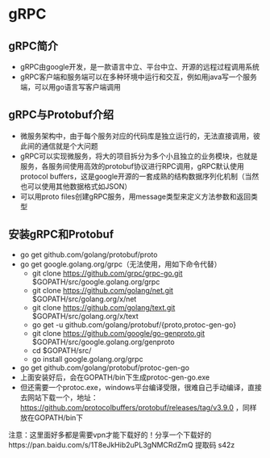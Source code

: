 # gRPC



## gRPC简介

- gRPC由google开发，是一款语言中立、平台中立、开源的远程过程调用系统
- gRPC客户端和服务端可以在多种环境中运行和交互，例如用java写一个服务端，可以用go语言写客户端调用



## gRPC与Protobuf介绍

- 微服务架构中，由于每个服务对应的代码库是独立运行的，无法直接调用，彼此间的通信就是个大问题
- gRPC可以实现微服务，将大的项目拆分为多个小且独立的业务模块，也就是服务，各服务间使用高效的protobuf协议进行RPC调用，gRPC默认使用protocol buffers，这是google开源的一套成熟的结构数据序列化机制（当然也可以使用其他数据格式如JSON）
- 可以用proto files创建gRPC服务，用message类型来定义方法参数和返回类型





## 安装gRPC和Protobuf

- go get github.com/golang/protobuf/proto
- go get google.golang.org/grpc（无法使用，用如下命令代替）
  - git clone https://github.com/grpc/grpc-go.git $GOPATH/src/google.golang.org/grpc
  - git clone https://github.com/golang/net.git $GOPATH/src/golang.org/x/net
  - git clone https://github.com/golang/text.git $GOPATH/src/golang.org/x/text
  - go get -u github.com/golang/protobuf/{proto,protoc-gen-go}
  - git clone https://github.com/google/go-genproto.git $GOPATH/src/google.golang.org/genproto
  - cd $GOPATH/src/
  - go install google.golang.org/grpc
- go get github.com/golang/protobuf/protoc-gen-go
- 上面安装好后，会在GOPATH/bin下生成protoc-gen-go.exe
- 但还需要一个protoc.exe，windows平台编译受限，很难自己手动编译，直接去网站下载一个，地址：https://github.com/protocolbuffers/protobuf/releases/tag/v3.9.0 ，同样放在GOPATH/bin下

注意：这里面好多都是需要vpn才能下载好的！分享一个下载好的https://pan.baidu.com/s/1T8eJkHib2uPL3gNMCRdZmQ 提取码 s42z